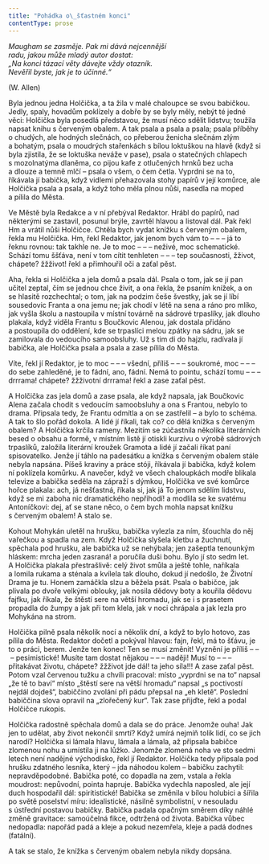```yaml
---
title: "Pohádka o\_šťastném konci"
contentType: prose
---
```


_Maugham se zasměje. Pak mi dává nejcennější  
radu, jakou může mladý autor dostat:  
„Na konci tázací věty dávejte vždy otazník.  
Nevěřil byste, jak je to účinné.“_

(W. Allen)

  

Byla jednou jedna Holčička, a ta žila v malé chaloupce se svou babičkou. Jedly, spaly, hovadům poklízely a dobře by se byly měly, nebýt té jedné věci: Holčička byla posedlá představou, že musí něco sdělit lidstvu; toužila napsat knihu s červeným obalem. A tak psala a psala a psala; psala příběhy o chudých, ale hodných slečnách, co přeberou ženicha slečnám zlým a bohatým, psala o moudrých stařenkách s bílou loktuškou na hlavě (když si byla zjistila, že se loktuška neváže v pase), psala o statečných chlapech s mozolnatýma dlaněma, co pijou kafe z otlučených hrnků bez ucha a dlouze a temně mlčí – psala o všem, o čem četla. Vyprdni se na to, říkávala jí babička, když vidlemi přehazovala stohy papírů v její komůrce, ale Holčička psala a psala, a když toho měla plnou nůši, nasedla na moped a pílila do Města.

Ve Městě byla Redakce a v ní přebýval Redaktor. Hrábl do papírů, nad některými se zastavil, posunul brýle, zavrtěl hlavou a listoval dál. Pak řekl Hm a vrátil nůši Holčičce. Chtěla bych vydat knížku s červeným obalem, řekla mu Holčička. Hm, řekl Redaktor, jak jenom bych vám to – – – já to řeknu rovnou: tak takhle ne. Je to moc – – – neživé, moc schematické. Schází tomu ššťáva, není v tom cítit tenhleten – – – tep současnosti, žživot, chápete? žžživot! řekl a přimhouřil oči a zaťal pěst.

Aha, řekla si Holčička a jela domů a psala dál. Psala o tom, jak se jí pan učitel zeptal, čím se jednou chce živit, a ona řekla, že psaním knížek, a on se hlasitě rozchechtal; o tom, jak na podzim češe švestky, jak se jí líbí sousedovic Franta a ona jemu ne; jak chodí v létě na sena a ráno pro mlíko, jak vyšla školu a nastoupila v místní továrně na sádrové trpaslíky, jak dlouho plakala, když viděla Frantu s Boučkovic Alenou, jak dostala přidáno a postoupila do oddělení, kde se trpaslíci melou zpátky na sádru, jak se zamilovala do vedoucího samoobsluhy. Už s tim di do hajzlu, radívala jí babička, ale Holčička psala a psala a zase pílila do Města.

Víte, řekl jí Redaktor, je to moc – – – všední, příliš – – – soukromé, moc – – – do sebe zahleděné, je to fádní, ano, fádní. Nemá to pointu, schází tomu – – – drrrama! chápete? žžživotní drrrama! řekl a zase zaťal pěst.

A Holčička zas jela domů a zase psala, ale když napsala, jak Boučkovic Alena začala chodit s vedoucím samoobsluhy a ona s Frantou, nebylo to drama. Připsala tedy, že Frantu odmítla a on se zastřelil – a bylo to schéma. A tak to šlo pořád dokola. A lidé jí říkali, tak co? co dělá knížka s červeným obalem? A Holčička krčila rameny. Mezitím se zúčastnila několika literárních besed o obsahu a formě, v místním listě jí otiskli kurzívu o výrobě sádrových trpaslíků, založila literární kroužek Gramota a lidé jí začali říkat paní spisovatelko. Jenže jí táhlo na padesátku a knížka s červeným obalem stále nebyla napsána. Píšeš kraviny a práce stóji, říkávala jí babička, když kolem ní poklízela komůrku. A navečer, když ve všech chaloupkách modře blikala televize a babička seděla na zápraží s dýmkou, Holčička ve své komůrce hořce plakala: ach, já nešťastná, říkala si, jak já To jenom sdělím lidstvu, když se mi zaboha nic dramatického nepřihodí! a modlila se ke svatému Antoníčkovi: dej, ať se stane něco, o čem bych mohla napsat knížku s červeným obalem! A stalo se.

Kohout Mohykán uletěl na hrušku, babička vylezla za ním, šťouch­la do něj vařečkou a spadla na zem. Když Holčička slyšela kletbu a žuchnutí, spěchala pod hrušku, ale babička už se nehýbala; jen zašeptla tenounkým hláskem: mrcha jeden zasraná! a poručila duši bohu. Bylo jí sto sedm let. A Holčička plakala přestrašlivě: celý život smůla a ještě tohle, naříkala a lomila rukama a sténala a kvílela tak dlouho, dokud jí nedošlo, že Životní Drama je tu. Honem zamáčkla slzu a běžela psát. Psala o babičce, jak plivala po dvoře velkými oblouky, jak nosila dědovy boty a kouřila dědovu fajfku, jak říkala, že štěstí sere na větší hromadu, jak se i s prasetem propadla do žumpy a jak při tom klela, jak v noci chrápala a jak lezla pro Mohykána na strom.

Holčička pilně psala několik nocí a několik dní, a když to bylo hotovo, zas pílila do Města. Redaktor dočetl a pokýval hlavou: fajn, řekl, má to šťávu, je to o práci, berem. Jenže ten konec! Ten se musí změnit! Vyznění je příliš – – – pesimistické! Musíte tam dostat nějakou – – – naději! Musí to – – – přitakávat životu, chápete? žžživot jde dál! ta jeho síla!!! A zase zaťal pěst. Potom vzal červenou tužku a chvíli pracoval: místo „vyprdni se na to“ napsal „že tě to baví“ místo „štěstí sere na větší hromadu“ napsal „s poctivostí nejdál dojdeš“, babiččino zvolání při pádu přepsal na „eh kletě“. Poslední babiččina slova opravil na „zlořečený kur“. Tak zase přijďte, řekl a podal Holčičce rukopis.

Holčička radostně spěchala domů a dala se do práce. Jenomže ouha! Jak jen to udělat, aby život nekončil smrtí? Když umírá nejmíň tolik lidí, co se jich narodí? Holčička si lámala hlavu, lámala a lámala, až připsala babičce zlomenou nohu a umístila ji na lůžko. Jenomže zlomená noha ve sto sedmi letech není nadějné východisko, řekl jí Redaktor. Holčička tedy připsala pod hrušku zdatného lesníka, který – jda náhodou kolem – babičku zachytil: nepravděpodobné. Babička poté, co dopadla na zem, vstala a řekla moudrost: nepůvodní, pointa hapruje. Babička vydechla naposled, ale její duch hospodařil dál: spiritistické! Babička se změnila v bílou holubici a šířila po světě poselství míru: idealistické, násilně symbolistní, v nesouladu s ústřední postavou babičky. Babička padala opačným směrem díky náhlé změně gravitace: samoúčelná fikce, odtržená od života. Babička vůbec nedopadla: napořád padá a kleje a pokud nezemřela, kleje a padá dodnes (fatální).

A tak se stalo, že knížka s červeným obalem nebyla nikdy dopsána.
